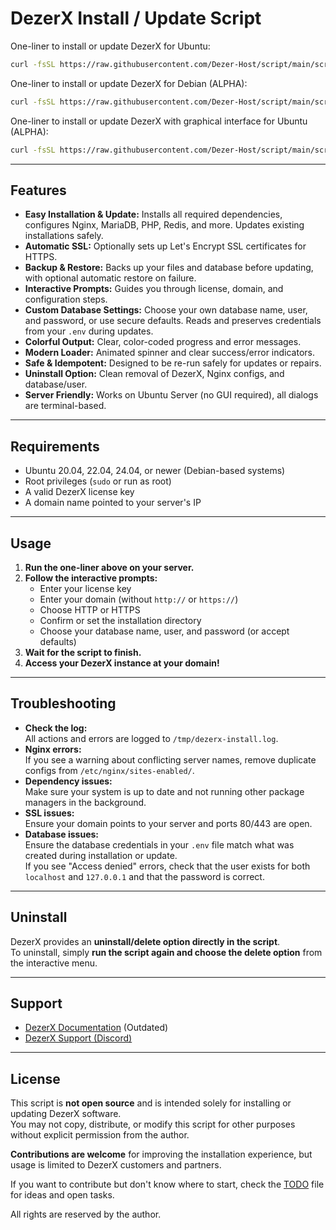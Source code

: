 # DezerX Install / Update Script

One-liner to install or update DezerX for Ubuntu:

```bash
curl -fsSL https://raw.githubusercontent.com/Dezer-Host/script/main/script.sh -o /tmp/dx.sh && bash /tmp/dx.sh
```

One-liner to install or update DezerX for Debian (ALPHA):

```bash
curl -fsSL https://raw.githubusercontent.com/Dezer-Host/script/main/script_debian.sh
```

One-liner to install or update DezerX with graphical interface for Ubuntu (ALPHA):

```bash
curl -fsSL https://raw.githubusercontent.com/Dezer-Host/script/main/script_gui.sh -o /tmp/dx.sh && bash /tmp/dx.sh
```

---

## Features

- **Easy Installation & Update:** Installs all required dependencies, configures Nginx, MariaDB, PHP, Redis, and more. Updates existing installations safely.
- **Automatic SSL:** Optionally sets up Let's Encrypt SSL certificates for HTTPS.
- **Backup & Restore:** Backs up your files and database before updating, with optional automatic restore on failure.
- **Interactive Prompts:** Guides you through license, domain, and configuration steps.
- **Custom Database Settings:** Choose your own database name, user, and password, or use secure defaults. Reads and preserves credentials from your `.env` during updates.
- **Colorful Output:** Clear, color-coded progress and error messages.
- **Modern Loader:** Animated spinner and clear success/error indicators.
- **Safe & Idempotent:** Designed to be re-run safely for updates or repairs.
- **Uninstall Option:** Clean removal of DezerX, Nginx configs, and database/user.
- **Server Friendly:** Works on Ubuntu Server (no GUI required), all dialogs are terminal-based.

---

## Requirements

- Ubuntu 20.04, 22.04, 24.04, or newer (Debian-based systems)
- Root privileges (`sudo` or run as root)
- A valid DezerX license key
- A domain name pointed to your server's IP

---

## Usage

1. **Run the one-liner above on your server.**
2. **Follow the interactive prompts:**
   - Enter your license key
   - Enter your domain (without `http://` or `https://`)
   - Choose HTTP or HTTPS
   - Confirm or set the installation directory
   - Choose your database name, user, and password (or accept defaults)
3. **Wait for the script to finish.**
4. **Access your DezerX instance at your domain!**

---

## Troubleshooting

- **Check the log:**  
  All actions and errors are logged to `/tmp/dezerx-install.log`.
- **Nginx errors:**  
  If you see a warning about conflicting server names, remove duplicate configs from `/etc/nginx/sites-enabled/`.
- **Dependency issues:**  
  Make sure your system is up to date and not running other package managers in the background.
- **SSL issues:**  
  Ensure your domain points to your server and ports 80/443 are open.
- **Database issues:**  
  Ensure the database credentials in your `.env` file match what was created during installation or update.  
  If you see "Access denied" errors, check that the user exists for both `localhost` and `127.0.0.1` and that the password is correct.

---

## Uninstall

DezerX provides an **uninstall/delete option directly in the script**.  
To uninstall, simply **run the script again and choose the delete option** from the interactive menu.

---

## Support

- [DezerX Documentation](https://docs.dezerx.com) (Outdated)
- [DezerX Support (Discord)](https://discord.gg/kNK8297Hjh)

---

## License

This script is **not open source** and is intended solely for installing or updating DezerX software.  
You may not copy, distribute, or modify this script for other purposes without explicit permission from the author.

**Contributions are welcome** for improving the installation experience, but usage is limited to DezerX customers and partners.

If you want to contribute but don't know where to start, check the [TODO](./TODO.md) file for ideas and open tasks.

All rights are reserved by the author.
